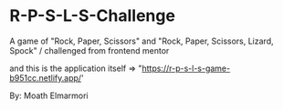 # R-P-S-L-S-Challenge
A game of "Rock, Paper, Scissors" and "Rock, Paper, Scissors, Lizard, Spock" / challenged from frontend mentor


and this is the application itself => "https://r-p-s-l-s-game-b951cc.netlify.app/'

By: Moath Elmarmori

